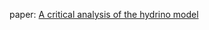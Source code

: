 paper: [A critical analysis of the hydrino model](https://www.esa.int/gsp/ACT/doc/PHY/ACT-RPR-PHY-Rathke-hydrino.pdf)
